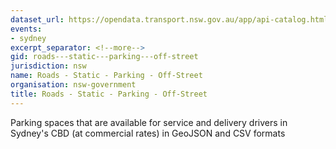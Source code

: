 ```yaml
---
dataset_url: https://opendata.transport.nsw.gov.au/app/api-catalog.html
events:
- sydney
excerpt_separator: <!--more-->
gid: roads---static---parking---off-street
jurisdiction: nsw
name: Roads - Static - Parking - Off-Street
organisation: nsw-government
title: Roads - Static - Parking - Off-Street
---
```


Parking spaces that are available for service and delivery drivers in Sydney's CBD (at commercial rates) in GeoJSON and CSV formats